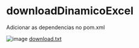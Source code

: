 # downloadDinamicoExcel


Adicionar as dependencias no pom.xml

![image](https://user-images.githubusercontent.com/45713394/113971857-f0fd5e00-980f-11eb-94b1-ff3ddb9935ec.png)
[download.txt](https://github.com/VictorSalles99/downloadDinamicoExcel/files/6276208/download.txt)
